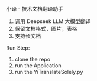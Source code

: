 小译 - 技术文档翻译助手
1. 调用 Deepseek LLM 大模型翻译
2. 保留文档格式，图片，表格
3. 支持长文档

Run Step: 
1. clone the repo
2. run the Application
3. run the YiTranslateSolely.py
